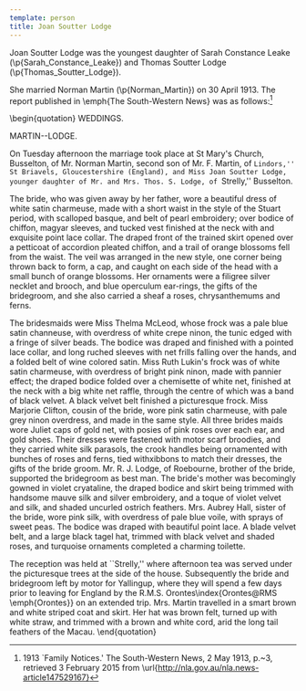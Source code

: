 ```yaml
---
template: person
title: Joan Soutter Lodge
---
```


Joan Soutter Lodge was the youngest daughter of Sarah Constance Leake (\p{Sarah_Constance_Leake}) and Thomas Soutter Lodge (\p{Thomas_Soutter_Lodge}).

She married Norman Martin (\p{Norman_Martin}) on 30 April 1913. The report published in \emph{The South-Western News} was as follows:[^SouthWestNews1913]

\begin{quotation}
WEDDINGS.

MARTIN--LODGE.

On Tuesday afternoon the marriage took place at St Mary's Church, Busselton, of Mr. Norman Martin, second son of Mr. F. Martin, of ``Lindors,'' St Briavels, Gloucestershire (England), and Miss Joan Soutter Lodge, younger daughter of Mr. and Mrs. Thos. S. Lodge, of ``Strelly,'' Busselton.

The bride, who was given away by her father, wore a beautiful dress of white satin charmeuse, made with a short waist in the style of the Stuart period, with scalloped basque, and belt of pearl embroidery; over bodice of chiffon, magyar sleeves, and tucked vest finished at the neck with and exquisite point lace collar. The draped front of the trained skirt opened over a petticoat of accordion pleated chiffon, and a trail of orange blossoms fell from the waist. The veil was arranged in the new style, one corner being thrown back to form, a cap, and caught on each side of the head with a small bunch of orange blossoms. Her ornaments were a filigree silver necklet and brooch, and blue operculum ear-rings, the gifts of the bridegroom, and she also carried a sheaf a roses, chrysanthemums and ferns.

The bridesmaids were Miss Thelma McLeod, whose frock was a pale blue satin channeuse, with overdress of white crepe ninon, the tunic edged with a fringe of silver beads. The bodice was draped and finished with a pointed lace collar, and long ruched sleeves with net frills falling over the hands, and a folded belt of wine colored satin. Miss Ruth Lukin's frock was of white satin charmeuse, with overdress of bright pink ninon, made with pannier effect; the draped bodice folded over a chemisette of white net, finished at the neck with a big white net raffle, through the centre of which was a band of black velvet. A black velvet belt finished a picturesque frock. Miss Marjorie Clifton, cousin of the bride, wore pink satin charmeuse, with pale grey ninon overdress, and made in the same style. All three brides maids wore Juliet caps of gold net, with posies of pink roses over each ear, and gold shoes. Their dresses were fastened with motor scarf broodies, and they carried white silk parasols, the crook handles being ornamented with bunches of roses and ferns, tied withxibbons to match their dresses, the gifts of the bride groom. Mr. R. J. Lodge, of Roebourne, brother of the bride, supported the bridegroom as best man. The bride's mother was becomingly gowned in violet cryataline, the draped bodice and skirt being trimmed with handsome mauve silk and silver embroidery, and a toque of violet velvet and silk, and shaded uncurled ostrich feathers. Mrs. Aubrey Hall, sister of the bride, wore pink silk, with overdress of pale blue voile, with sprays of sweet peas. The bodice was draped with beautiful point lace. A blade velvet belt, and a large black tagel hat, trimmed with black velvet and shaded roses, and turquoise ornaments completed a charming toilette.

The reception was held at ``Strelly,'' where afternoon tea was served under the picturesque trees at the side of the house. Subsequently the bride and bridegroom left by motor for Yallingup, where they will spend a few days prior to leaving for England by the R.M.S. Orontes\index{Orontes@RMS \emph{Orontes}} on an extended trip. Mrs. Martin travelled in a smart brown and white striped coat and skirt. Her hat was brown felt, turned up with white straw, and trimmed with a brown and white cord, arid the long tail feathers of the Macau.
\end{quotation}

[^SouthWestNews1913]:
	1913 `Family Notices.' The South-Western News, 2 May 1913, p.~3,
	retrieved 3 February 2015 from \url{http://nla.gov.au/nla.news-article147529167}
